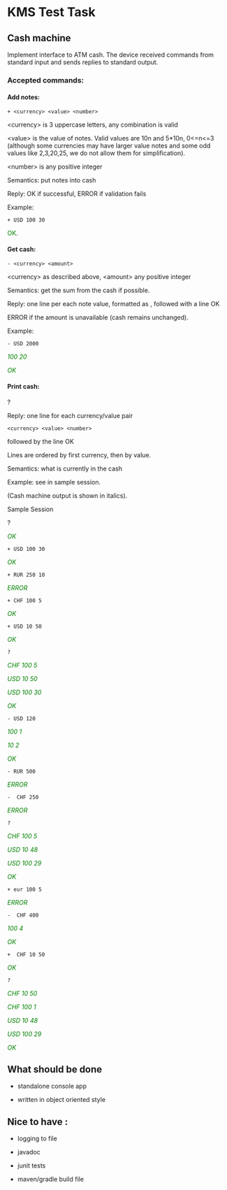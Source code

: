 # KMS Test Task

## Cash machine

Implement interface to ATM cash. The device received commands from standard input and sends replies to standard output.


### Accepted commands:

#### Add notes:

    + <currency> <value> <number> 

&lt;currency> is 3 uppercase letters, any combination is valid 

&lt;value> is the value of notes. Valid values are 10n and 5*10n,  0<=n<=3 (although some currencies may have larger value notes and some odd values like 2,3,20,25, we do not allow them for simplification). 

&lt;number> is any positive integer 

Semantics: put notes into cash

Reply: OK if successful, ERROR if validation fails

Example:

    + USD 100 30

<span style="color:green">OK</span>.


#### Get cash:

    - <currency> <amount> 

&lt;currency> as described above, &lt;amount> any positive integer 

Semantics: get the sum from the cash if possible.

Reply: one line per each note value, formatted as <value> <number of notes>, followed with a line OK

ERROR if the amount is unavailable (cash remains unchanged).

Example:

    - USD 2000

<i style="color:green">100 20</i>

<i style="color:green">OK</i>


#### Print cash:

?

Reply: one line for each currency/value pair

    <currency> <value> <number> 

followed by the line OK

Lines are ordered by first currency, then by value.

Semantics: what is currently in the cash

Example: see in sample session.



(Cash machine output is shown in italics).



Sample Session



?

<i style="color:green">OK</i>

    + USD 100 30

<i style="color:green">OK</i>

    + RUR 250 10

<i style="color:green">ERROR</i>

    + CHF 100 5

<i style="color:green">OK</i>

    + USD 10 50

<i style="color:green">OK</i>

    ?

<i style="color:green">CHF 100 5</i>

<i style="color:green">USD 10 50</i>

<i style="color:green">USD 100 30</i>

<i style="color:green">OK</i>

    - USD 120

<i style="color:green">100 1</i>

<i style="color:green">10 2</i>

<i style="color:green">OK</i>

    - RUR 500

<i style="color:green">ERROR</i>

    -  CHF 250

<i style="color:green">ERROR</i>

    ?

<i style="color:green">CHF 100 5</i>

<i style="color:green">USD 10 48</i>

<i style="color:green">USD 100 29</i>

<i style="color:green">OK</i>

    + eur 100 5

<i style="color:green">ERROR</i>

    -  CHF 400

<i style="color:green">100 4</i>

<i style="color:green">OK</i>

    +  CHF 10 50

<i style="color:green">OK</i>

    ?

<i style="color:green">CHF 10 50</i>

<i style="color:green">CHF 100 1</i>

<i style="color:green">USD 10 48</i>

<i style="color:green">USD 100 29</i>

<i style="color:green">OK</i>
        
        
## What should be done 

- standalone console app

- written in object oriented style


## Nice to have :

- logging to file

- javadoc 

- junit tests

- maven/gradle build file 

        
